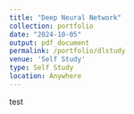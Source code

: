 ```yaml
---
title: "Deep Neural Network"
collection: portfolio
date: "2024-10-05"
output: pdf_document
permalink: /portfolio/dlstudy
venue: 'Self Study'
type: Self Study
location: Anywhere
---
```


test


